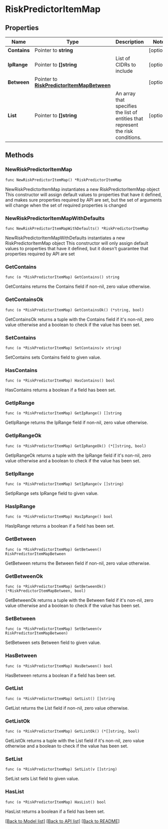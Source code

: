 # RiskPredictorItemMap

## Properties

Name | Type | Description | Notes
------------ | ------------- | ------------- | -------------
**Contains** | Pointer to **string** |  | [optional] 
**IpRange** | Pointer to **[]string** | List of CIDRs to include | [optional] 
**Between** | Pointer to [**RiskPredictorItemMapBetween**](RiskPredictorItemMapBetween.md) |  | [optional] 
**List** | Pointer to **[]string** | An array that specifies the list of entities that represent the risk conditions. | [optional] 

## Methods

### NewRiskPredictorItemMap

`func NewRiskPredictorItemMap() *RiskPredictorItemMap`

NewRiskPredictorItemMap instantiates a new RiskPredictorItemMap object
This constructor will assign default values to properties that have it defined,
and makes sure properties required by API are set, but the set of arguments
will change when the set of required properties is changed

### NewRiskPredictorItemMapWithDefaults

`func NewRiskPredictorItemMapWithDefaults() *RiskPredictorItemMap`

NewRiskPredictorItemMapWithDefaults instantiates a new RiskPredictorItemMap object
This constructor will only assign default values to properties that have it defined,
but it doesn't guarantee that properties required by API are set

### GetContains

`func (o *RiskPredictorItemMap) GetContains() string`

GetContains returns the Contains field if non-nil, zero value otherwise.

### GetContainsOk

`func (o *RiskPredictorItemMap) GetContainsOk() (*string, bool)`

GetContainsOk returns a tuple with the Contains field if it's non-nil, zero value otherwise
and a boolean to check if the value has been set.

### SetContains

`func (o *RiskPredictorItemMap) SetContains(v string)`

SetContains sets Contains field to given value.

### HasContains

`func (o *RiskPredictorItemMap) HasContains() bool`

HasContains returns a boolean if a field has been set.

### GetIpRange

`func (o *RiskPredictorItemMap) GetIpRange() []string`

GetIpRange returns the IpRange field if non-nil, zero value otherwise.

### GetIpRangeOk

`func (o *RiskPredictorItemMap) GetIpRangeOk() (*[]string, bool)`

GetIpRangeOk returns a tuple with the IpRange field if it's non-nil, zero value otherwise
and a boolean to check if the value has been set.

### SetIpRange

`func (o *RiskPredictorItemMap) SetIpRange(v []string)`

SetIpRange sets IpRange field to given value.

### HasIpRange

`func (o *RiskPredictorItemMap) HasIpRange() bool`

HasIpRange returns a boolean if a field has been set.

### GetBetween

`func (o *RiskPredictorItemMap) GetBetween() RiskPredictorItemMapBetween`

GetBetween returns the Between field if non-nil, zero value otherwise.

### GetBetweenOk

`func (o *RiskPredictorItemMap) GetBetweenOk() (*RiskPredictorItemMapBetween, bool)`

GetBetweenOk returns a tuple with the Between field if it's non-nil, zero value otherwise
and a boolean to check if the value has been set.

### SetBetween

`func (o *RiskPredictorItemMap) SetBetween(v RiskPredictorItemMapBetween)`

SetBetween sets Between field to given value.

### HasBetween

`func (o *RiskPredictorItemMap) HasBetween() bool`

HasBetween returns a boolean if a field has been set.

### GetList

`func (o *RiskPredictorItemMap) GetList() []string`

GetList returns the List field if non-nil, zero value otherwise.

### GetListOk

`func (o *RiskPredictorItemMap) GetListOk() (*[]string, bool)`

GetListOk returns a tuple with the List field if it's non-nil, zero value otherwise
and a boolean to check if the value has been set.

### SetList

`func (o *RiskPredictorItemMap) SetList(v []string)`

SetList sets List field to given value.

### HasList

`func (o *RiskPredictorItemMap) HasList() bool`

HasList returns a boolean if a field has been set.


[[Back to Model list]](../README.md#documentation-for-models) [[Back to API list]](../README.md#documentation-for-api-endpoints) [[Back to README]](../README.md)


